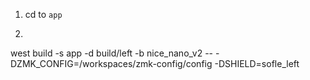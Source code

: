1. cd to `app`
2. ```
west build -s app -d build/left -b  nice_nano_v2 -- -DZMK_CONFIG=/workspaces/zmk-config/config -DSHIELD=sofle_left
```
